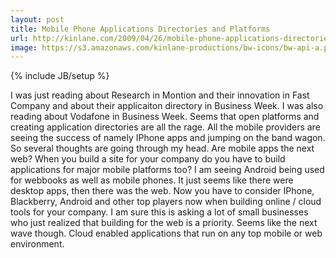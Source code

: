 ```yaml
---
layout: post
title: Mobile Phone Applications Directories and Platforms
url: http://kinlane.com/2009/04/26/mobile-phone-applications-directories-and-platforms/
image: https://s3.amazonaws.com/kinlane-productions/bw-icons/bw-api-a.png
---
```

{% include JB/setup %}
I was just reading about Research in Montion and their innovation in Fast Company and about their applicaiton directory in Business Week.
I was also reading about Vodafone in Business Week.
Seems that open platforms and creating application directories are all the rage. All the mobile providers are seeing the success of namely IPhone apps and jumping on the band wagon.
So several thoughts are going through my head. Are mobile apps the next web? When you build a site for your company do you have to build applications for major mobile platforms too?
I am seeing Android being used for webbooks as well as mobile phones. It just seems like there were desktop apps, then there was the web. Now you have to consider IPhone, Blackberry, Android and other top players now when building online / cloud tools for your company.
I am sure this is asking a lot of small businesses who just realized that building for the web is a priority. Seems like the next wave though. Cloud enabled applications that run on any top mobile or web environment.
